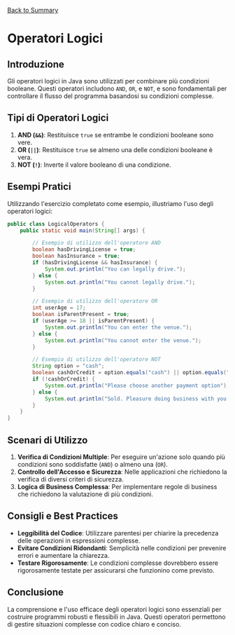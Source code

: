 [Back to Summary](../Summary.md)

# Operatori Logici

## Introduzione
Gli operatori logici in Java sono utilizzati per combinare più condizioni booleane. Questi operatori includono `AND`, `OR`, e `NOT`, e sono fondamentali per controllare il flusso del programma basandosi su condizioni complesse.

## Tipi di Operatori Logici
1. **AND (`&&`)**: Restituisce `true` se entrambe le condizioni booleane sono vere.
2. **OR (`||`)**: Restituisce `true` se almeno una delle condizioni booleane è vera.
3. **NOT (`!`)**: Inverte il valore booleano di una condizione.

## Esempi Pratici
Utilizzando l'esercizio completato come esempio, illustriamo l'uso degli operatori logici:

```java
public class LogicalOperators {
    public static void main(String[] args) {

        // Esempio di utilizzo dell'operatore AND
        boolean hasDrivingLicense = true;
        boolean hasInsurance = true;
        if (hasDrivingLicense && hasInsurance) {
            System.out.println("You can legally drive.");
        } else {
            System.out.println("You cannot legally drive.");
        }

        // Esempio di utilizzo dell'operatore OR
        int userAge = 17;
        boolean isParentPresent = true;
        if (userAge >= 18 || isParentPresent) {
            System.out.println("You can enter the venue.");
        } else {
            System.out.println("You cannot enter the venue.");
        }

        // Esempio di utilizzo dell'operatore NOT
        String option = "cash";
        boolean cashOrCredit = option.equals("cash") || option.equals("credit");
        if (!cashOrCredit) {
            System.out.println("Please choose another payment option");
        } else {
            System.out.println("Sold. Pleasure doing business with you!");
        }
    }
}
```

## Scenari di Utilizzo
1. **Verifica di Condizioni Multiple**: Per eseguire un'azione solo quando più condizioni sono soddisfatte (`AND`) o almeno una (`OR`).
2. **Controllo dell'Accesso e Sicurezza**: Nelle applicazioni che richiedono la verifica di diversi criteri di sicurezza.
3. **Logica di Business Complessa**: Per implementare regole di business che richiedono la valutazione di più condizioni.

## Consigli e Best Practices
- **Leggibilità del Codice**: Utilizzare parentesi per chiarire la precedenza delle operazioni in espressioni complesse.
- **Evitare Condizioni Ridondanti**: Semplicità nelle condizioni per prevenire errori e aumentare la chiarezza.
- **Testare Rigorosamente**: Le condizioni complesse dovrebbero essere rigorosamente testate per assicurarsi che funzionino come previsto.

## Conclusione
La comprensione e l'uso efficace degli operatori logici sono essenziali per costruire programmi robusti e flessibili in Java. Questi operatori permettono di gestire situazioni complesse con codice chiaro e conciso.
